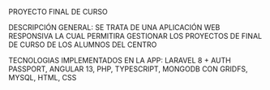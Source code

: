 PROYECTO FINAL DE CURSO

DESCRIPCIÓN GENERAL:
SE TRATA DE UNA APLICACIÓN WEB RESPONSIVA LA CUAL PERMITIRA GESTIONAR LOS PROYECTOS DE FINAL DE CURSO DE LOS ALUMNOS DEL CENTRO

TECNOLOGIAS IMPLEMENTADOS EN LA APP:
  LARAVEL 8 + AUTH PASSPORT, 
  ANGULAR 13,
  PHP,
  TYPESCRIPT,
  MONGODB CON GRIDFS,
  MYSQL,
  HTML,
  CSS
